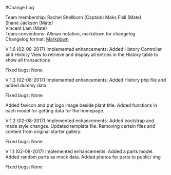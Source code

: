 #Change Log

Team membership:  Rachel Shellborn (Captain)
				  Maks Fisli       (Mate)  
				  Shane Jackson    (Mate)  
				  Vincent Lam      (Mate)  
Team conventions: Allman notation, markdown for changelog  
Changelog format: [Markdown](https://github.com/adam-p/markdown-here/wiki/Markdown-Cheatsheet) 

V 1.6 (02-08-2017)
Implemented enhancements:
Added History Controller and History View to retrieve and display all entries in the History table to show all transactions

Fixed bugs:
None

V 1.3 (02-08-2017)
Implemented enhancements:
Added History php file and added dummy data

Fixed bugs:
None

Added favicon and put logo image beside plant title.
Added functions in each model for getting data for the homepage.

V 1.2 (02-08-2017)
Implemented enhancements:
Added bootstrap and made style changes.
Updated template file.
Removing certain files and content from original starter gallery.

Fixed bugs:
None

V 1.1 (02-08-2017)
Implemented enhancements:
Added a parts model.
Added random parts as mock data.
Added photos for parts to public/ img

Fixed bugs:
None
